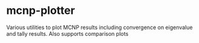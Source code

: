 # mcnp-plotter
Various utilities to plot MCNP results including convergence on eigenvalue and tally results. Also supports comparison plots
